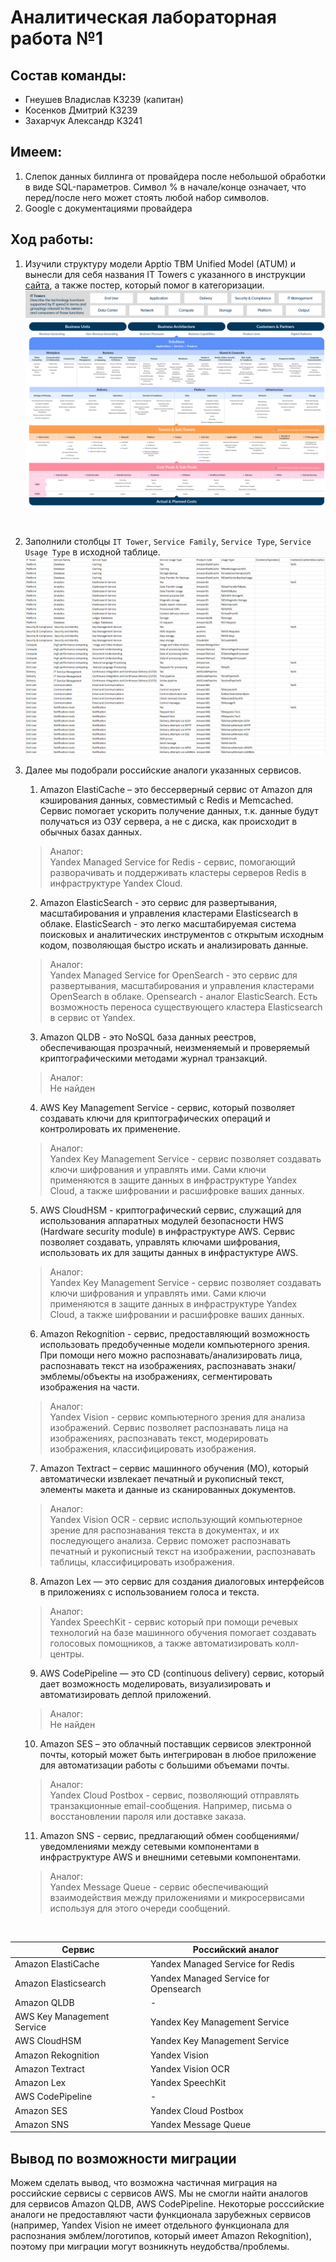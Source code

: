 # Аналитическая лабораторная работа №1

## Состав команды:
- Гнеушев Владислав К3239 (капитан)
- Косенков Дмитрий К3239
- Захарчук Александр К3241

## Имеем:
1. Слепок данных биллинга от провайдера после небольшой обработки в виде SQL-параметров. Символ % в начале/конце означает, что перед/после него может стоять любой набор символов.
2. Google с документациями провайдера

## Ход работы:
1. Изучили структуру модели Apptio TBM Unified Model (ATUM) и вынесли для себя названия IT Towers с указанного в инструкции [сайта](https://www.apptio.com/platform/atum/), а также постер, который помог в категоризации.
![IT Towers](./images/it_towers.png)
![Atum Poster](./images/atum_poster.png)
<br>

2. Заполнили столбцы `IT Tower`, `Service Family`, `Service Type`, `Service Usage Type` в исходной таблице.
![Filled Atum Table](./images/filled_atum_table.png)

3. Далее мы подобрали российские аналоги указанных сервисов.

    1) Amazon ElastiCache – это бессерверный сервис от Amazon для кэширования данных, совместимый с Redis и Memcached. Сервис помогает ускорить получение данных, т.к. данные будут получаться из ОЗУ сервера, а не с диска, как происходит в обычных базах данных.
    
    > Аналог: <br>
    Yandex Managed Service for Redis - сервис, помогающий разворачивать и поддерживать кластеры серверов Redis в инфраструктуре Yandex Cloud.

    2) Amazon ElasticSearch - это сервис для развертывания, масштабирования и управления кластерами Elasticsearch в облаке. ElasticSearch - это легко масштабируемая система поисковых и аналитических инструментов с открытым исходным кодом, позволяющая быстро искать и анализировать данные.

    > Аналог: <br>
    Yandex Managed Service for OpenSearch - это сервис для развертывания, масштабирования и управления кластерами OpenSearch в облаке. Opensearch - аналог ElasticSearch. 
    Есть возможность переноса существующего кластера Elasticsearch в сервис от Yandex.

    3) Amazon QLDB - это NoSQL база данных реестров, обеспечивающая прозрачный, неизменяемый и проверяемый криптографическими методами журнал транзакций.

    > Аналог: <br>
    Не найден

    4) AWS Key Management Service - сервис, который позволяет создавать ключи для криптографических операций и контролировать их применение.

    > Аналог: <br>
    Yandex Key Management Service - сервис позволяет создавать ключи шифрования и управлять ими. Сами ключи применяются в защите данных в инфраструктуре Yandex Cloud, а также шифровании и расшифровке ваших данных.

    5) AWS CloudHSM - криптографический сервис, служащий для использования аппаратных модулей безопасности HWS (Hardware security module) в инфраструктуре AWS. Сервис позволяет создавать, управлять ключами шифрования, использовать их для защиты данных в инфрастуктуре AWS.

    > Аналог: <br>
    Yandex Key Management Service - сервис позволяет создавать ключи шифрования и управлять ими. Сами ключи применяются в защите данных в инфраструктуре Yandex Cloud, а также шифровании и расшифровке ваших данных.


    6) Amazon Rekognition - сервис, предоставляющий возможность использовать предобученные модели компьютерного зрения. При помощи него можно распознавать/анализировать лица, распознавать текст на изображениях, распознавать знаки/эмблемы/объекты на изображениях, сегментировать изображения на части.

    > Аналог: <br>
    Yandex Vision - сервис компьютерного зрения для анализа изображений. Сервис позволяет распознавать лица на изображениях, распознавать текст, модерировать изображения, классифицировать изображения.

    7) Amazon Textract – сервис машинного обучения (МО), который автоматически извлекает печатный и рукописный текст, элементы макета и данные из сканированных документов.

    > Аналог: <br>
    Yandex Vision OCR - сервис использующий компьютерное зрение для распознавания текста в документах, и их последующего анализа. Сервис поможет распознавать печатный и рукописный текст на изображении, распознавать таблицы, классифицировать изображения. 

    8) Amazon Lex — это сервис для создания диалоговых интерфейсов в приложениях с использованием голоса и текста.

    > Аналог: <br>
    Yandex SpeechKit - сервис который при помощи речевых технологий на базе машинного обучения помогает создавать голосовых помощников, а также автоматизировать колл-центры.

    9) AWS CodePipeline — это CD (continuous delivery) сервис, который дает возможность моделировать, визуализировать и автоматизировать деплой приложений.

    > Аналог: <br>
    Не найден

    10) Amazon SES – это облачный поставщик сервисов электронной почты, который может быть интегрирован в любое приложение для автоматизации работы с большими объемами почты. 

    > Аналог: <br>
    Yandex Cloud Postbox - сервис, позволяющий отправлять транзакционные email-сообщения. Например, письма о восстановлении пароля или доставке заказа.

    11) Amazon SNS - сервис, предлагающий обмен сообщениями/уведомлениями между сетевыми компонентами в инфраструктуре AWS и внешними сетевыми компонентами.

    > Аналог: <br>
    Yandex Message Queue - сервис обеспечивающий взаимодействия между приложениями и микросервисами используя для этого очереди сообщений.

<br>

| Сервис                     | Российский аналог                     |
| -------------------------- | ------------------------------------- |
| Amazon ElastiCache         | Yandex Managed Service for Redis      |
| Amazon Elasticsearch       | Yandex Managed Service for Opensearch |
| Amazon QLDB                | -                                  |
| AWS Key Management Service | Yandex Key Management Service         |
| AWS CloudHSM               | Yandex Key Management Service         |
| Amazon Rekognition         | Yandex Vision                         |
| Amazon Textract            | Yandex Vision OCR                     |
| Amazon Lex                 | Yandex SpeechKit                      |
| AWS CodePipeline           | -                                  |
| Amazon SES                 | Yandex Cloud Postbox                  |
| Amazon SNS                 | Yandex Message Queue                  |

## Вывод по возможности миграции
Можем сделать вывод, что возможна частичная миграция на российские сервисы с сервисов AWS. Мы не смогли найти аналогов для сервисов Amazon QLDB, AWS CodePipeline. Некоторые росссийские аналоги не предоставляют части функционала зарубежных сервисов (например, Yandex Vision не имеет отдельного функционала для распознания эмблем/логотипов, который имеет Amazon Rekognition), поэтому при миграции могут возникнуть неудобства/проблемы.